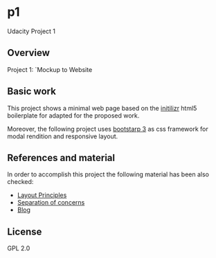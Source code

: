 p1
==

Udacity Project 1

## Overview

Project 1: `Mockup to Website


## Basic work

This project shows a minimal web page based on the [initilizr](http://www.initializr.com/) html5 boilerplate for adapted for the proposed work. 

Moreover, the following project uses [bootstarp 3](http://getbootstrap.com/) as css framework for modal rendition and responsive layout.

## References and material

In order to accomplish this project the following material has been also checked:

* [Layout Principles](http://www.google.es/design/spec/layout/layout-principles.html)
* [Separation of concerns](http://alistapart.com/article/separationdilemma) 
* [Blog](http://stackoverflow.com/)

## License

GPL 2.0  
